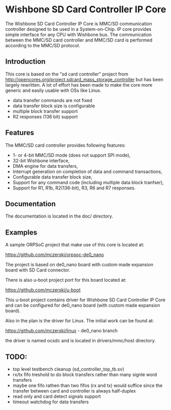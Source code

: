 
Wishbone SD Card Controller IP Core
===================================

The Wishbone SD Card Controller IP Core is MMC/SD communication controller designed to be
used in a System-on-Chip. IP core provides simple interface for any CPU with Wishbone
bus. The communication between the MMC/SD card controller and MMC/SD card is performed
according to the MMC/SD protocol.

Introduction
------------
This core is based on the "sd card controller" project from 
http://opencores.org/project,sdcard_mass_storage_controller 
but has been largely rewritten. A lot of effort has been made 
to make the core more generic and easily usable 
with OSs like Linux. 
- data transfer commands are not fixed 
- data transfer block size is configurable 
- multiple block transfer support 
- R2 responses (136 bit) support

Features
--------

The MMC/SD card controller provides following features:

- 1- or 4-bit MMC/SD mode (does not support SPI mode),
- 32-bit Wishbone interface,
- DMA engine for data transfers,
- Interrupt generation on completion of data and command transactions,
- Configurable data transfer block size,
- Support for any command code (including multiple data block tranfser),
- Support for R1, R1b, R2(136-bit), R3, R6 and R7 responses.

Documentation
-------------

The documentation is located in the doc/ directory.

Examples
--------

A sample ORPSoC project that make use of this core is located at:

https://github.com/mczerski/orpsoc-de0_nano

The project is based on de0_nano board with custom made expansion board
with SD Card connector.

There is also u-boot project port for this board located at:

https://github.com/mczerski/u-boot

This u-boot project contains driver for Wishbone SD Card Controller IP Core
and can be configured for de0_nano board (with custom made expansion board).

Also in the plan is the driver for Linux. The initial work can be found at:

https://github.com/mczerski/linux - de0_nano branch

the driver is named ocsdc and is located in drivers/mmc/host directory.

TODO:
-----

- top level testbench cleanup (sd_controller_top_tb.sv)
- rx/tx fifo treshold to do block transfers rather than many signle word transfers
- maybe one fifo rathen than two fifos (rx and tx) would suffice since the transfer 
	between card and controller is always half-duplex
- read only and card detect signals support
- timeout watchdog for data transfers


